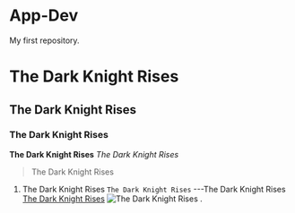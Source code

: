 # App-Dev
My first repository.

# The Dark Knight Rises
## The Dark Knight Rises
### The Dark Knight Rises
**The Dark Knight Rises**
*The Dark Knight Rises*
>The Dark Knight Rises
1. The Dark Knight Rises
`The Dark Knight Rises`
---The Dark Knight Rises
[The Dark Knight Rises](https://www.imdb.com/title/tt1345836/)
![The Dark Knight Rises](TDKR.jpg)
.
